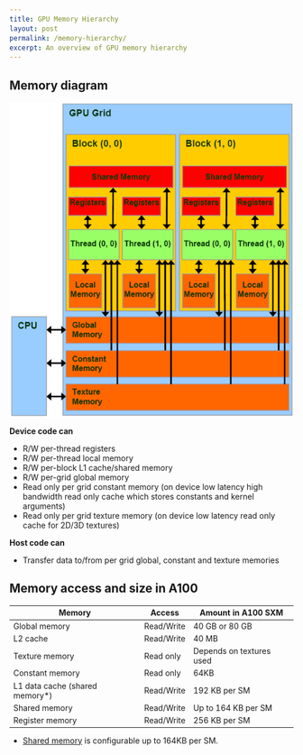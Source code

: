 ```yaml
---
title: GPU Memory Hierarchy
layout: post
permalink: /memory-hierarchy/
excerpt: An overview of GPU memory hierarchy
---
```


## Memory diagram 

![GPU Memory Diagram](/images/cuda_memory_model.gif)

__Device code can__
- R/W per-thread registers
- R/W per-thread local memory
- R/W per-block L1 cache/shared memory
- R/W per-grid global memory
- Read only per grid constant memory (on device low latency high bandwidth read only cache which stores constants and kernel arguments)
- Read only per grid texture memory (on device low latency read only cache for 2D/3D textures)

__Host code can__
- Transfer data to/from per grid global, constant and texture memories


## Memory access and size in A100

| Memory                   | Access      | Amount in A100 SXM        |
| ------------------------ | ----------- |-------------------------- |
| Global memory            | Read/Write  | 40 GB or 80 GB            |
| L2 cache                 | Read/Write  | 40 MB                     |
| Texture memory           | Read only   | Depends on textures used  |
| Constant memory          | Read only   | 64KB                      |
| L1 data cache (shared memory\*)  | Read/Write  | 192 KB per SM     |
| Shared memory            | Read/Write  | Up to 164 KB per SM       |
| Register memory          | Read/Write  | 256 KB per SM             |

* [Shared
  memory](https://docs.nvidia.com/cuda/cuda-c-programming-guide/index.html#shared-memory-8-x) is
  configurable up to 164KB per SM.
